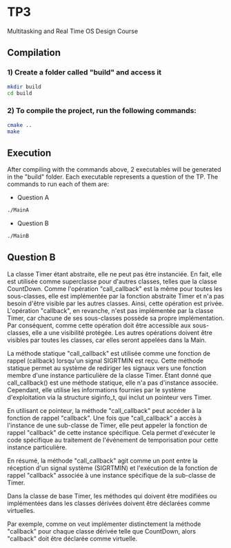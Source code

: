 # TP3
Multitasking and Real Time OS Design Course

##  Compilation

### 1) Create a folder called "build" and access it

```bash
mkdir build
cd build
```

### 2) To compile the project, run the following commands:

```bash
cmake ..
make
```

## Execution

After compiling with the commands above, 2 executables will be generated in the "build" folder. Each executable represents a question of the TP. The commands to run each of them are:

- Question A
```bash
./MainA
```

- Question B
```bash
./MainB
```

## Question B
La classe Timer étant abstraite, elle ne peut pas être instanciée. En fait, elle est utilisée comme superclasse pour d'autres classes, telles que la classe CountDown. Comme l'opération "call_callback" est la même pour toutes les sous-classes, elle est implémentée par la fonction abstraite Timer et n'a pas besoin d'être visible par les autres classes. Ainsi, cette opération est privée. L'opération "callback", en revanche, n'est pas implémentée par la classe Timer, car chacune de ses sous-classes possède sa propre implémentation. Par conséquent, comme cette opération doit être accessible aux sous-classes, elle a une visibilité protégée.
Les autres opérations doivent être visibles par toutes les classes, car elles seront appelées dans la Main.

La méthode statique "call_callback" est utilisée comme une fonction de rappel (callback) lorsqu'un signal SIGRTMIN est reçu. Cette méthode statique permet au système de rediriger les signaux vers une fonction membre d'une instance particulière de la classe Timer. Étant donné que call_callback() est une méthode statique, elle n'a pas d'instance associée. Cependant, elle utilise les informations fournies par le système d'exploitation via la structure siginfo_t, qui inclut un pointeur vers Timer.

En utilisant ce pointeur, la méthode "call_callback" peut accéder à la fonction de rappel "callback". Une fois que "call_callback" a accès à l'instance de une sub-classe de Timer, elle peut appeler la fonction de rappel "callback" de cette instance spécifique.
Cela permet d'exécuter le code spécifique au traitement de l'événement de temporisation pour cette instance particulière.

En résumé, la méthode "call_callback" agit comme un pont entre la réception d'un signal système (SIGRTMIN) et l'exécution de la fonction de rappel "callback" associée à une instance spécifique de la sub-classe de Timer.

Dans la classe de base Timer, les méthodes qui doivent être modifiées ou implémentées dans les classes dérivées doivent être déclarées comme virtuelles.

Par exemple, comme on veut implémenter distinctement la méthode "callback" pour chaque classe dérivée telle que CountDown, alors "callback" doit être déclarée comme virtuelle.
